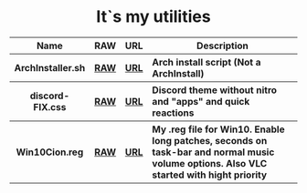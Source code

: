 <h1 align="center">It`s my utilities</h1>

<table>
    <tr>
        <th>Name
        <th>RAW
        <th>URL
        <th>Description
    </tr>
    <tr>
        <th>ArchInstaller.sh
        <th><a href="https://raw.githubusercontent.com/Nionim/Citory_Utils/refs/heads/master/utils/linux/arch/installer.sh">RAW</a>
        <th><a href="./utils/linux/arch/installer.sh">URL</a>
        <th align="left">Arch install script (Not a ArchInstall)
    </tr>
    <tr>
        <th>discord-FIX.css
        <th><a href="https://github.com/Nionim/Citory_Utils/raw/refs/heads/master/utils/discord/themes/discord.fix.css">RAW</a>
        <th><a href="./utils/discord/themes/discord.fix.css">URL</a>
        <th align="left">Discord theme without nitro and "apps" and quick reactions
    </tr>
    <tr>
        <th>Win10Cion.reg
        <th><a href="https://raw.githubusercontent.com/Nionim/Citory_Utils/refs/heads/master/utils/windows/regs/win.10.cion.reg">RAW</a>
        <th><a href="./utils/windows/regs/win.10.cion.reg">URL</a>
        <th align="left">My .reg file for Win10. Enable long patches, seconds on task-bar and normal music volume options. Also VLC started with hight priority
    </tr>
</table>
